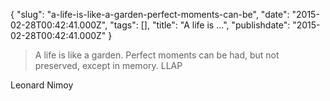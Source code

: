 {
    "slug": "a-life-is-like-a-garden-perfect-moments-can-be",
    "date": "2015-02-28T00:42:41.000Z",
    "tags": [],
    "title": "A life is ...",
    "publishdate": "2015-02-28T00:42:41.000Z"
}


> A life is like a garden. Perfect moments can be had, but not
> preserved, except in memory. LLAP

Leonard Nimoy

